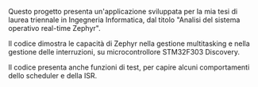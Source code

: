 Questo progetto presenta un'applicazione sviluppata per la mia tesi di laurea triennale in Ingegneria Informatica,
dal titolo "Analisi del sistema operativo real-time Zephyr".

Il codice dimostra le capacità di Zephyr nella gestione multitasking e nella gestione delle interruzioni,
su microcontrollore STM32F303 Discovery.

Il codice presenta anche funzioni di test, per capire alcuni comportamenti dello scheduler e della ISR.


